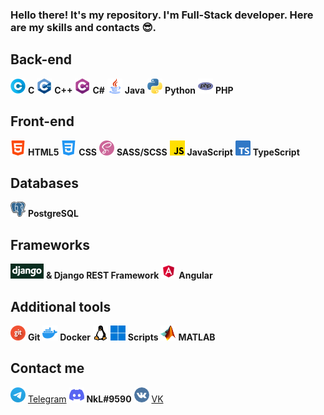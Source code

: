 ### Hello there! It's my repository. I'm Full-Stack developer. Here are my skills and contacts 😎.

## Back-end
![C](icons/c.png) **C**
![C++](icons/c-plus.png) **C++**
![C#](icons/c-sharp.png) **C#**
![Java](icons/java.png) **Java**
![Python](icons/python.png) **Python**
![PHP](icons/php.png) **PHP**

## Front-end
![C](icons/html-5.png) **HTML5**
![CSS](icons/css-3.png) **CSS**
![SCSS/SASS](icons/sass.png) **SASS/SCSS**
![JavaScript](icons/javascript.png) **JavaScript**
![TypeScript](icons/typescript.png) **TypeScript**

## Databases
![PostgreSQL](icons/postgresql.png) **PostgreSQL**

## Frameworks
![Django](icons/django.png) **& Django REST Framework**
![Angular](icons/angular.png) **Angular**

## Additional tools
![Git](icons/git.png) **Git**
![Docker](icons/docker.png) **Docker**
![Linux](icons/linux.png)
![Windows](icons/windows.png) **Scripts**
![MATLAB](icons/matlab.png) **MATLAB**

## Contact me
[![Telegram](icons/telegram.png)](https://t.me/NkL322) [Telegram](https://t.me/NkL322)
![Discord](icons/discord.png) **NkL#9590**
[![VK](icons/vk.png)](https://vk.com/nkl322) [VK](https://vk.com/nkl322)
